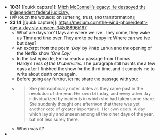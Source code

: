 - **10:31** [[quick capture]]:  [Mitch McConnell’s legacy: He destroyed the independent federal judiciary.](https://slate.com/news-and-politics/2024/03/mitch-mcconnell-retire-trump-federal-judiciary.html)
- [[@Touch the wounds: on suffering, trust, and transformation]]
- **23:14** [[quick capture]]:  https://medium.com/the-wind-phone/death-day-a-day-sly-unseen-348d8896b167
	- What are days for?
	  Days are where we live.
	  They come, they wake us
	  Time and time over.
	  They are to be happy in:
	  Where can we live but days?
	- An excerpt from the poem *‘Day’* by Philip Larkin and the opening of the Netflix show *‘One Day.’*
	- In the last episode, Emma reads a passage from Thomas Hardy’s *Tess of the D’Ubervilles*. The paragraph still haunts me a few days after I finished the show for the third time, and it compels me to write about death once again.
	- Before going any further, let me share the passage with you:
	- > She philosophically noted dates as they came past in the revolution of the year. Her own birthday, and every other day individualized by incidents in which she had taken some share. She suddenly thought one afternoon that there was yet another date of greater importance. Her own death. A day which lay sly and unseen among all the other days of the year, but not less surely there.
	- When was it?
-